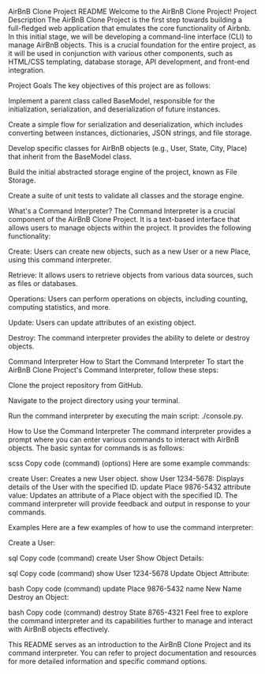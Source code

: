 AirBnB Clone Project README
Welcome to the AirBnB Clone Project!
Project Description
The AirBnB Clone Project is the first step towards building a full-fledged web application that emulates the core functionality of Airbnb. In this initial stage, we will be developing a command-line interface (CLI) to manage AirBnB objects. This is a crucial foundation for the entire project, as it will be used in conjunction with various other components, such as HTML/CSS templating, database storage, API development, and front-end integration.

Project Goals
The key objectives of this project are as follows:

Implement a parent class called BaseModel, responsible for the initialization, serialization, and deserialization of future instances.

Create a simple flow for serialization and deserialization, which includes converting between instances, dictionaries, JSON strings, and file storage.

Develop specific classes for AirBnB objects (e.g., User, State, City, Place) that inherit from the BaseModel class.

Build the initial abstracted storage engine of the project, known as File Storage.

Create a suite of unit tests to validate all classes and the storage engine.

What's a Command Interpreter?
The Command Interpreter is a crucial component of the AirBnB Clone Project. It is a text-based interface that allows users to manage objects within the project. It provides the following functionality:

Create: Users can create new objects, such as a new User or a new Place, using this command interpreter.

Retrieve: It allows users to retrieve objects from various data sources, such as files or databases.

Operations: Users can perform operations on objects, including counting, computing statistics, and more.

Update: Users can update attributes of an existing object.

Destroy: The command interpreter provides the ability to delete or destroy objects.

Command Interpreter
How to Start the Command Interpreter
To start the AirBnB Clone Project's Command Interpreter, follow these steps:

Clone the project repository from GitHub.

Navigate to the project directory using your terminal.

Run the command interpreter by executing the main script: ./console.py.

How to Use the Command Interpreter
The command interpreter provides a prompt where you can enter various commands to interact with AirBnB objects. The basic syntax for commands is as follows:

scss
Copy code
(command) (options)
Here are some example commands:

create User: Creates a new User object.
show User 1234-5678: Displays details of the User with the specified ID.
update Place 9876-5432 attribute value: Updates an attribute of a Place object with the specified ID.
The command interpreter will provide feedback and output in response to your commands.

Examples
Here are a few examples of how to use the command interpreter:

Create a User:

sql
Copy code
(command) create User
Show Object Details:

sql
Copy code
(command) show User 1234-5678
Update Object Attribute:

bash
Copy code
(command) update Place 9876-5432 name New Name
Destroy an Object:

bash
Copy code
(command) destroy State 8765-4321
Feel free to explore the command interpreter and its capabilities further to manage and interact with AirBnB objects effectively.

This README serves as an introduction to the AirBnB Clone Project and its command interpreter. You can refer to project documentation and resources for more detailed information and specific command options.

